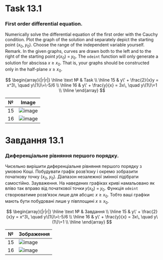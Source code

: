 # Task 13.1

### First order differential equation.

Numerically solve the differential equation of the first order with the Cauchy condition. Plot the graph of the solution
and separately depict the starting point (𝑥<sub>0</sub>, 𝑦<sub>0</sub>). Choose the range of the independent variable
yourself.
Remark. In the given graphs, curves are drawn both to the left and to the right of the starting point 𝑦(𝑥<sub>0</sub>) =
𝑦<sub>0</sub>. The ```odeint``` function will only generate a solution
for abscissa 𝑥 ≥ 𝑥<sub>0</sub>. That is, your graphs should be constructed only in the half-plane 𝑥 ≥ 𝑥<sub>0</sub>.

$$
\begin{array}{|r|r|}
\hline
\text № & Task
\\
\hline
15 &
y\' + \frac{2}{x}y = x^3\, \quad y\(1\)\=\-5/6
\\
\hline
16 &
y\' + \frac{y}{x} = 3x\, \quad y\(1\)\=1
\\
\hline
\end{array}
$$

| №  | Image                                                                                                                           |
|----|---------------------------------------------------------------------------------------------------------------------------------|
| 15 | ![image](https://github.com/MaksymAndreiev/PythonScientificResearchCourse/assets/29687267/630b2a8b-f75a-4800-ac78-10f7557228b8) |
| 16 | ![image](https://github.com/MaksymAndreiev/PythonScientificResearchCourse/assets/29687267/2514aec5-9229-4b4f-b485-be7502c1c397) |

# Завдання 13.1

### Диференціальне рівняння першого порядку.

Чисельно вирішити диференціальне рівняння першого порядку з
умовою Коші. Побудувати графік розв’язку і окремо зобразити початкову точку
(𝑥<sub>0</sub>, 𝑦<sub>0</sub>). Діапазон незалежної змінної підібрати самостійно.
Зауваження. На наведених графіках криві намальовано як вліво так вправо від
початкової точки 𝑦(𝑥<sub>0</sub>) = 𝑦<sub>0</sub>. Функція ```odeint``` створюватиме розв’язок лише
для абсцис 𝑥 ≥ 𝑥<sub>0</sub>. Тобто ваші графіки мають бути побудовані лише у
півплощині 𝑥 ≥ 𝑥<sub>0</sub>.

$$
\begin{array}{|r|r|}
\hline
\text № & Завдання
\\
\hline
15 &
y\' + \frac{2}{x}y = x^3\, \quad y\(1\)\=\-5/6
\\
\hline
16 &
y\' + \frac{y}{x} = 3x\, \quad y\(1\)\=1
\\
\hline
\end{array}
$$

| №  | Зображення                                                                                                                      |
|----|---------------------------------------------------------------------------------------------------------------------------------|
| 15 | ![image](https://github.com/MaksymAndreiev/PythonScientificResearchCourse/assets/29687267/630b2a8b-f75a-4800-ac78-10f7557228b8) |
| 16 | ![image](https://github.com/MaksymAndreiev/PythonScientificResearchCourse/assets/29687267/2514aec5-9229-4b4f-b485-be7502c1c397) |
